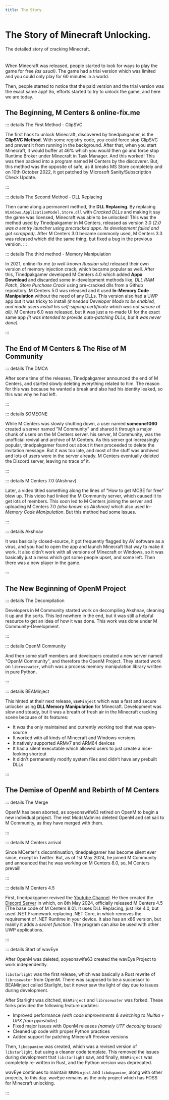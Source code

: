 ```yaml
---
title: The Story
---
```


# The Story of Minecraft Unlocking.

The detailed story of cracking Minecraft.

<div class="tip custom-block" style="padding-top: 8px">

When Minecraft was released, people started to look for ways to play the game for free *(as usual)*. The game had a trial version which was limited and you could only play for 60 minutes in a world.

Then, people started to notice that the paid version and the trial version was the exact same app! So, efforts started to try to unlock the game, and here we are today.
</div>

## The Beginning, M Centers & online-fix\.me

::: details The First Method - ClipSVC

The first hack to unlock Minecraft, discovered by tinedpakgamer, is the <b>ClipSVC Method</b>. With some registry code, you could force stop ClipSVC and prevent it from running in the background. After that, when you start Minecraft, it would buffer at 46% which you would then go and force stop Runtime Broker under Minecraft in Task Manager. And this worked! This was then packed into a program named M Centers by the discoverer. But, this method was the opposite of safe, as it breaks MS Store completely and on 10th October 2022, it got patched by Microsoft Sanity/Subscription Check Update.

:::

::: details The Second Method - DLL Replacing

Then came along a permanent method, the <b>DLL Replacing</b>. By replacing <code>Windows.ApplicationModel.Store.dll</code> with <i>Cracked DLLs</i> and making it say the game was licensed, Minecraft was able to be unlocked! This was the method used by Tinedpakgamer in M Centers, released as version 3.0 <i>(2.0 was a sentry launcher using precracked appx. Its development failed and got scrapped)</i>. After M Centers 3.0 became commonly used, M Centers 3.3 was released which did the same thing, but fixed a bug in the previous version.
:::

::: details The third method - Memory Manipulation

In 2021, online-fix.me <i>(a well-known Russian site)</i> released their own version of memory injection crack, which became popular as well. After this, Tinedpakgamer developed M Centers 4.0 which added <b>Appx Download</b> and discarded some in-development methods like, <i>DLL RAM Patch</i>, <i>Store Purchase Crack</i> using pre-cracked dlls from a Github repository. M Centers 5.0 was released and it used <b>In-Memory Code Manipulation</b> without the need of any DLLs. This version also had a UWP app but it was tricky to install <i>(it needed Developer Mode to be enabled, and made users install his self-signing certificate which was not secure at all)</i>. M Centers 6.0 was released, but it was just a re-made UI for the exact same app <i>(it was intended to provide auto-patching DLLs, but it was never done).</i>

:::



## The End of M Centers & The Rise of M Community

::: details The DMCA

After some time of the releases, Tinedpakgamer announced the end of M Centers, and started slowly deleting everything related to him. The reason for this was because he wanted a break and also had his identity leaked, so this was why he had left.

:::

::: details SOMEONE

While M Centers was slowly shutting down, a user named **someone1060** created a server named "M Community" and shared it through a major chunk of users on the M Centers server. his server, M Community, was the unofficial revival and archive of M Centers. As this server got increasingly popular, tinedpakgamer found out about it then proceeded to delete the invitation message. But it was too late, and most of the stuff was archived and lots of users were in the server already. M Centers eventually deleted the Discord server, leaving no trace of it. 

:::

::: details M Centers 7.0 (Akshnav)

Later, a video titled something along the lines of "How to get MCBE for free" blew up. This video had linked the M Community server, which caused it to get lots of members. This soon led to M Centers joining the server and uploading M Centers 7.0 <i>(also known as Akshnav)</i> which also used <i>In-Memory Code Manipulation</i>. But this method had some issues.

:::

::: details Akshnav

It was basically closed-source, it got frequently flagged by AV software as a virus, and you had to open the app and launch Minecraft that way to make it work. It also didn't work with all versions of Minecraft or Windows, so it was basically just a mess which got some people upset, and some left. Then there was a new player in the game.

:::



## The New Beginning of OpenM Project

::: details The Decompilation

Developers in M Community started work on decompiling Akshnav, cleaning it up and the sorts. This led nowhere in the end, but it was still a helpful resource to get an idea of how it was done. This work was done under M Community-Development.

:::

::: details OpenM Community

And then some staff members and developers created a new server named "OpenM Community", and therefore the OpenM Project. They started work on <code>librosewater</code>, which was a process memory manipulation library written in pure Python.

:::

::: details BEAMinject

This hinted at their next release, <code>BEAMinject</code> which was a fast and secure unlocker using <b>DLL Memory Manipulation</b> for Minecraft. Development was slow and steady, but it was a breath of fresh air in the Minecraft cracking scene because of its features:
<ul>
  <li>It <i>was</i> the only maintained and currently working tool that was open-source</li>
  <li>It worked with all kinds of Minecraft and Windows versions</li>
  <li>It natively supported ARMv7 and ARM64 devices</li>
  <li>It had a silent executable which allowed users to just create a nice-looking shortcut</li>
  <li>It didn't permanently modify system files and didn't have any prebuilt DLLs</li>
</ul>

:::

## The Demise of OpenM and Rebirth of M Centers 

::: details The Merge

OpenM has been aborted, as soyeonswife63 retired on OpenM to begin a new individual project. The rest Mods/Admins deleted OpenM and set sail to M Community, as they have merged with them.

:::

::: details M Centers arrival

Since MCenter's discontinuation, tinedpakgamer has become silent ever since, except in Twitter. But, as of 1st May 2024, he joined M Community and announced that he was working on M Centers 8.0, so, M Centers prevail!

:::

::: details M Centers 4.5

First, tinedpakgamer revived the <a href="https://www.youtube.com/channel/UCM1jM7NWXvt8roj8mzMvhfw">Youtube Channel</a>. He then created the <a href="https://dsc.gg/mcenters">Discord Server</a> in which, on 8th May 2024, officially released M Centers 4.5 [The base code of M Centers 8.0]. It uses DLL Replacing, just like 4.0, but used .NET Framework replacing .NET Core, in which removes the requirement of .NET Runtime in your device. It also has an x86 version, but mainly it adds a <i>secret function</i>. The program can also be used with other UWP applications.

:::

::: details Start of wavEye

After OpenM was deleted, soyeonswife63 created the wavEye Project to work independently.

<code>libstarlight</code> was the first release, which was basically a Rust rewrite of <code>librosewater</code> from OpenM. There was supposed to be a successor to BEAMinject called Starlight, but it never saw the light of day due to issues during development.

After Starlight was ditched, <code>BEAMinject</code> and <code>librosewater</code> was forked. These forks provided the following feature updates:
<ul>
  <li>Improved performance <i>(with code improvements & switching to Nuitka + UPX from pyinstaller)</i></li>
  <li>Fixed major issues with OpenM releases <i>(namely UTF decoding issues)</i></li>
  <li>Cleaned up code with proper Python practices</li>
  <li>Added support for patching Minecraft Preview versions</li>
</ul>

Then, <code>libdopamine</code> was created, which was a revised version of <code>libstarlight</code>, but using a cleaner code template. This removed the issues during development that <code>libstarlight</code> saw, and finally, <code>BEAMinject</code> was completely re-written in Rust, and the Python version was deprecated.

wavEye continues to maintain <code>BEAMinject</code> and <code>libdopamine</code>, along with other projects, to this day. wavEye remains as the only project which has FOSS for Minecraft unlocking.

:::
